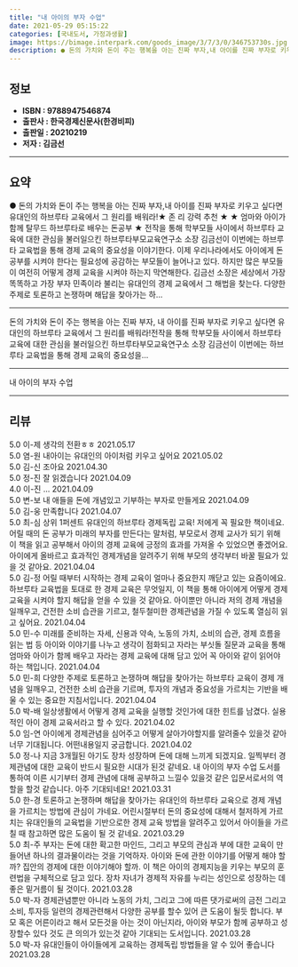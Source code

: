 ```yaml
---
title: "내 아이의 부자 수업"
date: 2021-05-29 05:15:22
categories: [국내도서, 가정과생활]
image: https://bimage.interpark.com/goods_image/3/7/3/0/346753730s.jpg
description: ● 돈의 가치와 돈이 주는 행복을 아는 진짜 부자,내 아이를 진짜 부자로 키우고 싶다면 유대인의 하브루타 교육에서 그 원리를 배워라!★ 존 리 강력 추천 ★ ★ 엄마와 아이가 함께 탈무드 하브루타로 배우는 돈공부 ★ 전작을 통해 학부모들 사이에서 하브루타 교육에 대한 관심을 불러일으킨
---
```


## **정보**

- **ISBN : 9788947546874**
- **출판사 : 한국경제신문사(한경비피)**
- **출판일 : 20210219**
- **저자 : 김금선**

------



## **요약**

●  돈의 가치와 돈이 주는 행복을 아는 진짜 부자,내 아이를 진짜 부자로 키우고 싶다면 유대인의 하브루타 교육에서 그 원리를 배워라!★ 존 리 강력 추천 ★ ★ 엄마와 아이가 함께 탈무드 하브루타로 배우는 돈공부 ★ 전작을 통해 학부모들 사이에서 하브루타 교육에 대한 관심을 불러일으킨 하브루타부모교육연구소 소장 김금선이 이번에는 하브루타 교육법을 통해 경제 교육의 중요성을 이야기한다. 이제 우리나라에서도 아이에게 돈공부를 시켜야 한다는 필요성에 공감하는 부모들이 늘어나고 있다. 하지만 많은 부모들이 여전히 어떻게 경제 교육을 시켜야 하는지 막연해한다. 김금선 소장은 세상에서 가장 똑똑하고 가장 부자 민족이라 불리는 유대인의 경제 교육에서 그 해법을 찾는다. 다양한 주제로 토론하고 논쟁하며 해답을 찾아가는 하...

------

돈의 가치와 돈이 주는 행복을 아는 진짜 부자,
내 아이를 진짜 부자로 키우고 싶다면 유대인의 하브루타 교육에서 그 원리를 배워라!전작을 통해 학부모들 사이에서 하브루타 교육에 대한 관심을 불러일으킨 하브루타부모교육연구소 소장 김금선이 이번에는 하브루타 교육법을 통해 경제 교육의 중요성을... 

------


내 아이의 부자 수업 

------


## **리뷰** 

5.0 이-제 생각의 전환ㅎㅎ 2021.05.17 <br/>5.0 염-원 내아이는 유대인의 아이처럼 키우고 싶어요 2021.05.02 <br/>5.0 김-신 조아요 2021.04.30 <br/>5.0 정-진 잘 읽겠습니다 2021.04.09 <br/>4.0 이-진 ... 2021.04.09 <br/>5.0 변-보 내 애들을 돈에 개념있고 기부하는 부자로 만들게요 2021.04.09 <br/>5.0 김-웅 만족합니다 2021.04.07 <br/>5.0 최-심 상위 1퍼센트 유대인의 하브루타 경제독립 교육! 저에게 꼭 필요한 책이네요. 어릴 때의 돈 공부가 미래의 부자를 만든다는 말처럼, 부모로서 경제 교사가 되기 위해 이 책을 읽고 공부해서 아이의 경제 교육에 긍정의 효과를 가져올 수 있었으면 좋겠어요. 아이에게 올바르고 효과적인 경제개념을 알려주기 위해 부모의 생각부터 바꿀 필요가 있을 것 같아요. 2021.04.04 <br/>5.0 김-정 어릴 때부터 시작하는 경제 교육이 얼마나 중요한지 깨닫고 있는 요즘이에요. 하브루타 교육법을 토대로 한 경제 교육은 무엇일지, 이 책을 통해 아이에게 어떻게 경제 교육을 시켜야 할지 해답을 얻을 수 있을 것 같아요. 아이뿐만 아니라 저의 경제 개념을 일깨우고, 건전한 소비 습관을 기르고, 철두철미한 경제관념을 가질 수 있도록 열심히 읽고 싶어요. 2021.04.04 <br/>5.0 민-수 미래를 준비하는 자세, 신용과 약속, 노동의 가치, 소비의 습관, 경제 흐름을 읽는 법 등 아이와 이야기를 나누고 생각이 점화되고 자라는 부싯돌 질문과 교육을 통해 엄마와 아이가 함께 배우고 자라는 경제 교육에 대해 담고 있어 꼭 아이와 같이 읽어야 하는 책입니다. 2021.04.04 <br/>5.0 민-희 다양한 주제로 토론하고 논쟁하며 해답을 찾아가는 하브루타 교육이 경제 개념을 일깨우고, 건전한 소비 습관을 기르며, 투자의 개념과 중요성을 가르치는 기반을 배울 수  있는 중요한 지침서입니다. 2021.04.04 <br/>5.0 박-배 일상생활에서 어떻게 경제 교육을 실행할 것인가에 대한 힌트를 남겼다. 실용적인 아이 경제 교육서라고 할 수 있다. 2021.04.02 <br/>5.0 임-연 아이에게 경제관념을 심어주고 어떻게 살아가야할지를 알려줄수 있을것 같아 너무 기대됩니다. 어떤내용일지 궁금합니다. 2021.04.02 <br/>5.0 정-나 지금 3개월된 아기도 장차 성장하며 돈에 대해 느끼게 되겠지요. 일찍부터 경제관념에 대한 교육이 반드시 필요한 시대가 된것 같네요. 내 아이의 부자 수업 도서를 통하여 이른 시기부터 경제 관념에 대해 공부하고 느낄수 있을것 같은 입문서로서의 역할을 할것 같습니다. 아주 기대되네요! 2021.03.31 <br/>5.0 한-경 토론하고 논쟁하며 해답을 찾아가는 유대인의 하브루타 교육으로 경제 개념을 가르치는 방법에 관심이 가네요. 어린시절부터 돈의 중요성에 대해서 철저하게 가르치는 유대인들의 교육법을 기반으로한 경제 교육 방법을 알려주고 있어서 아이들을 가르칠 때 참고하면 많은 도움이 될 것 같네요. 2021.03.29 <br/>5.0 최-주 부자는 돈에 대한 확고한 마인드, 그리고 부모의 관심과 부에 대한 교육이 만들어낸 하나의 결과물이라는 것을 기억하자. 아이와 돈에 관한 이야기를 어떻게 해야 할까? 집안의 경제에 대한 이야기해야 할까. 이 책은 아이의 경제지능을 키우는 부모의 훈련법을 구체적으로 담고 있다. 장차 자녀가 경제적 자유를 누리는 성인으로 성장하는 데 좋은 밑거름이 될 것이다. 2021.03.28 <br/>5.0 박-자 경제관념뿐만 아니라 노동의 가치, 그리고 그에 따른 댓가로써의 금전 그리고 소비, 투자등 일련의 경제관련해서 다양한 공부를 할수 있어 큰 도움이 될듯 합니다. 부모 혹은 어른이라고 해서 모든것을 아는 것이 아닌지라, 아이와 부모가 함께 공부하고 성장할수 있다 것도 큰 의의가 있는것 같아 기대되는 도서입니다. 2021.03.28 <br/>5.0 박-자 유대인들이 아이들에게 교육하는 경제독립 방법들을 알 수 있어 좋습니다 2021.03.28 <br/>